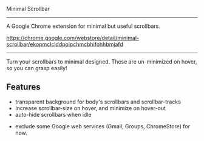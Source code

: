 Minimal Scrollbar

---

A Google Chrome extension for minimal but useful scrollbars.

https://chrome.google.com/webstore/detail/minimal-scrollbar/ekopmclclddpoipchmcbhifohhbmjafd

---

Turn your scrollbars to minimal designed. These are un-minimized on hover, so you can grasp easily!

## Features

* transparent background for body's scrollbars and scrollbar-tracks
* Increase scrollbar-size on hover, and minimize on hover-out
* auto-hide scrollbars when idle

- exclude some Google web services (Gmail, Groups, ChromeStore) for now.